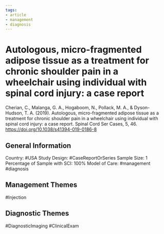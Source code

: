 ```yaml
---
tags:
- article
- management
- diagnosis
---
```


# Autologous, micro-fragmented adipose tissue as a treatment for chronic shoulder pain in a wheelchair using individual with spinal cord injury: a case report
Cherian, C., Malanga, G. A., Hogaboom, N., Pollack, M. A., & Dyson-Hudson, T. A. (2019). Autologous, micro-fragmented adipose tissue as a treatment for chronic shoulder pain in a wheelchair using individual with spinal cord injury: a case report. Spinal Cord Ser Cases, 5, 46. https://doi.org/10.1038/s41394-019-0186-8 

## General Information
Country: #USA 
Study Design: #CaseReportOrSeries 
Sample Size: 1
Percentage of Sample with SCI: 100%
Model of Care: #management #diagnosis

## Management Themes
#Injection 

## Diagnostic Themes
#DiagnosticImaging #ClinicalExam 